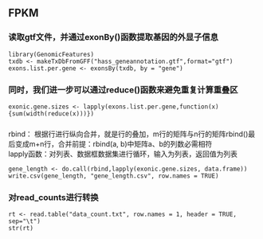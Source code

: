 ## FPKM

### 读取gtf文件，并通过exonBy()函数提取基因的外显子信息  
```
library(GenomicFeatures)
txdb <- makeTxDbFromGFF("hass_geneannotation.gtf",format="gtf")
exons.list.per.gene <- exonsBy(txdb, by = "gene")
```

### 同时，我们进一步可以通过reduce()函数来避免重复计算重叠区
```
exonic.gene.sizes <- lapply(exons.list.per.gene,function(x){sum(width(reduce(x)))})
```
### 

rbind： 根据行进行纵向合并，就是行的叠加，m行的矩阵与n行的矩阵rbind()最后变成m+n行，合并前提：rbind(a, b)中矩阵a、b的列数必需相符  
lapply函数：对列表、数据框数据集进行循环，输入为列表，返回值为列表
```
gene_length <- do.call(rbind,lapply(exonic.gene.sizes, data.frame))
write.csv(gene_length, "gene_length.csv", row.names = TRUE)
```

### 对read_counts进行转换
```
rt <- read.table("data_count.txt", row.names = 1, header = TRUE, sep="\t")
str(rt)
```
